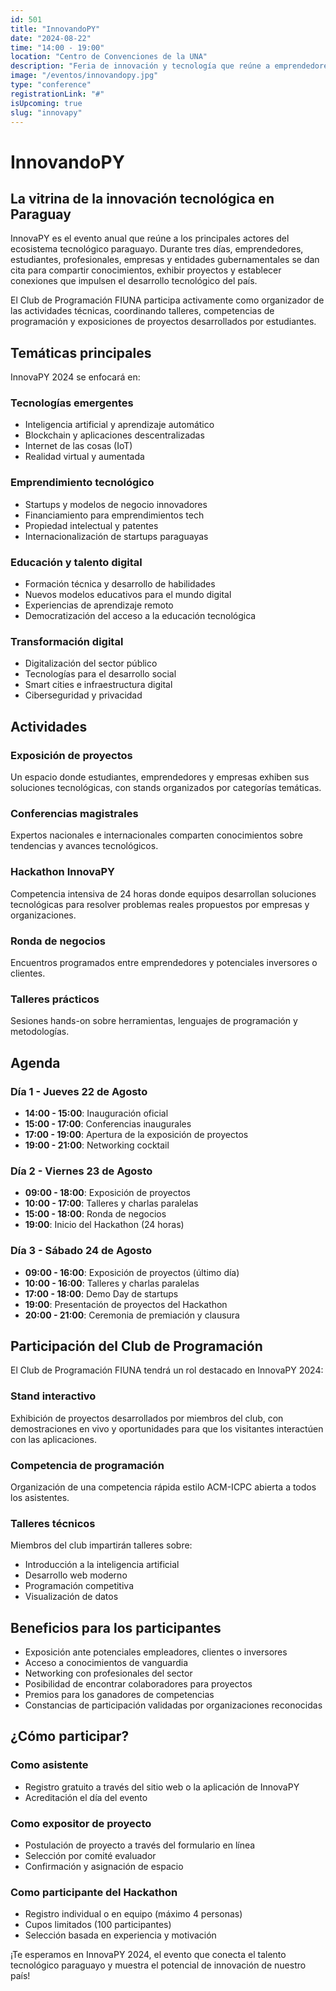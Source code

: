 ```yaml
---
id: 501
title: "InnovandoPY"
date: "2024-08-22"
time: "14:00 - 19:00"
location: "Centro de Convenciones de la UNA"
description: "Feria de innovación y tecnología que reúne a emprendedores, estudiantes y empresas para mostrar proyectos tecnológicos desarrollados en Paraguay."
image: "/eventos/innovandopy.jpg"
type: "conference"
registrationLink: "#"
isUpcoming: true
slug: "innovapy"
---
```


# InnovandoPY

## La vitrina de la innovación tecnológica en Paraguay

InnovaPY es el evento anual que reúne a los principales actores del ecosistema tecnológico paraguayo. Durante tres días, emprendedores, estudiantes, profesionales, empresas y entidades gubernamentales se dan cita para compartir conocimientos, exhibir proyectos y establecer conexiones que impulsen el desarrollo tecnológico del país.

El Club de Programación FIUNA participa activamente como organizador de las actividades técnicas, coordinando talleres, competencias de programación y exposiciones de proyectos desarrollados por estudiantes.

## Temáticas principales

InnovaPY 2024 se enfocará en:

### Tecnologías emergentes
- Inteligencia artificial y aprendizaje automático
- Blockchain y aplicaciones descentralizadas
- Internet de las cosas (IoT)
- Realidad virtual y aumentada

### Emprendimiento tecnológico
- Startups y modelos de negocio innovadores
- Financiamiento para emprendimientos tech
- Propiedad intelectual y patentes
- Internacionalización de startups paraguayas

### Educación y talento digital
- Formación técnica y desarrollo de habilidades
- Nuevos modelos educativos para el mundo digital
- Experiencias de aprendizaje remoto
- Democratización del acceso a la educación tecnológica

### Transformación digital
- Digitalización del sector público
- Tecnologías para el desarrollo social
- Smart cities e infraestructura digital
- Ciberseguridad y privacidad

## Actividades

### Exposición de proyectos
Un espacio donde estudiantes, emprendedores y empresas exhiben sus soluciones tecnológicas, con stands organizados por categorías temáticas.

### Conferencias magistrales
Expertos nacionales e internacionales comparten conocimientos sobre tendencias y avances tecnológicos.

### Hackathon InnovaPY
Competencia intensiva de 24 horas donde equipos desarrollan soluciones tecnológicas para resolver problemas reales propuestos por empresas y organizaciones.

### Ronda de negocios
Encuentros programados entre emprendedores y potenciales inversores o clientes.

### Talleres prácticos
Sesiones hands-on sobre herramientas, lenguajes de programación y metodologías.

## Agenda

### Día 1 - Jueves 22 de Agosto
- **14:00 - 15:00**: Inauguración oficial
- **15:00 - 17:00**: Conferencias inaugurales
- **17:00 - 19:00**: Apertura de la exposición de proyectos
- **19:00 - 21:00**: Networking cocktail

### Día 2 - Viernes 23 de Agosto
- **09:00 - 18:00**: Exposición de proyectos
- **10:00 - 17:00**: Talleres y charlas paralelas
- **15:00 - 18:00**: Ronda de negocios
- **19:00**: Inicio del Hackathon (24 horas)

### Día 3 - Sábado 24 de Agosto
- **09:00 - 16:00**: Exposición de proyectos (último día)
- **10:00 - 16:00**: Talleres y charlas paralelas
- **17:00 - 18:00**: Demo Day de startups
- **19:00**: Presentación de proyectos del Hackathon
- **20:00 - 21:00**: Ceremonia de premiación y clausura

## Participación del Club de Programación

El Club de Programación FIUNA tendrá un rol destacado en InnovaPY 2024:

### Stand interactivo
Exhibición de proyectos desarrollados por miembros del club, con demostraciones en vivo y oportunidades para que los visitantes interactúen con las aplicaciones.

### Competencia de programación
Organización de una competencia rápida estilo ACM-ICPC abierta a todos los asistentes.

### Talleres técnicos
Miembros del club impartirán talleres sobre:
- Introducción a la inteligencia artificial
- Desarrollo web moderno
- Programación competitiva
- Visualización de datos

## Beneficios para los participantes

- Exposición ante potenciales empleadores, clientes o inversores
- Acceso a conocimientos de vanguardia
- Networking con profesionales del sector
- Posibilidad de encontrar colaboradores para proyectos
- Premios para los ganadores de competencias
- Constancias de participación validadas por organizaciones reconocidas

## ¿Cómo participar?

### Como asistente
- Registro gratuito a través del sitio web o la aplicación de InnovaPY
- Acreditación el día del evento

### Como expositor de proyecto
- Postulación de proyecto a través del formulario en línea
- Selección por comité evaluador
- Confirmación y asignación de espacio

### Como participante del Hackathon
- Registro individual o en equipo (máximo 4 personas)
- Cupos limitados (100 participantes)
- Selección basada en experiencia y motivación

¡Te esperamos en InnovaPY 2024, el evento que conecta el talento tecnológico paraguayo y muestra el potencial de innovación de nuestro país!
